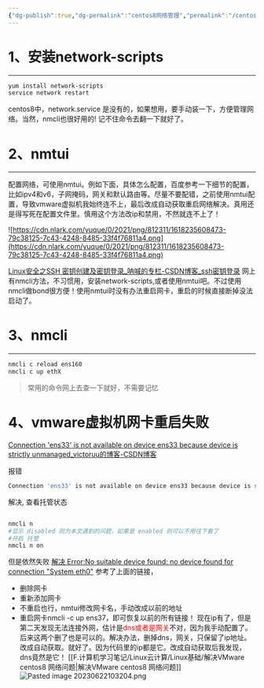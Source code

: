 ```yaml
---
{"dg-publish":true,"dg-permalink":"centos8网络管理","permalink":"/centos8网络管理/","noteIcon":"","created":"2022-01-09","updated":""}
---
```



# 1、安装network-scripts
---
```bash
yum install network-scripts
service network restart
```
centos8中，network.service 是没有的，如果想用，要手动装一下，方便管理网络。当然，nmcli也很好用的! 记不住命令去翻一下就好了。

# 2、nmtui
---
配置网络，可使用nmtui。例如下面，具体怎么配置，百度参考一下细节的配置，比如ipv4和v6，子网掩码，网关和默认路由等。尽量不要配错，之前使用nmtui配置，导致vmware虚拟机我始终连不上，最后改成自动获取重启网络解决。真用还是得写死在配置文件里。慎用这个方法改ip和禁用，不然就连不上了！

![https://cdn.nlark.com/yuque/0/2021/png/812311/1618235608473-79c38125-7c43-4248-8485-33f4f76811a4.png](https://cdn.nlark.com/yuque/0/2021/png/812311/1618235608473-79c38125-7c43-4248-8485-33f4f76811a4.png)

[Linux安全之SSH 密钥创建及密钥登录_呐喊的专栏-CSDN博客_ssh密钥登录](https://blog.csdn.net/nahancy/article/details/79059135)
网上有nmcli方法，不习惯用，安装network-scripts,或者使用nmtui吧。不过使用nmcli做bond很方便！使用nmtui时没有办法重启网卡，重启的时候直接断掉没法启动了。

# 3、nmcli
---
```bash
nmcli c reload ens160
nmcli c up ethX
```
> 常用的命令网上去查一下就好，不需要记忆

# 4、vmware虚拟机网卡重启失败
[Connection 'ens33' is not available on device ens33 because device is strictly unmanaged_victoruu的博客-CSDN博客](https://blog.csdn.net/vic_qxz/article/details/118863137)

报错
```go
Connection 'ens33' is not available on device ens33 because device is strictly unmanaged
```

解决, 查看托管状态
```bash

nmcli n
#显示 disabled 则为本文遇到的问题，如果是 enabled 则可以不用往下看了
#开启 托管
nmcli n on
```

但是依然失败
[解决 Error:No suitable device found: no device found for connection "System eth0"](https://blog.csdn.net/seven_zhao/article/details/43429571)
参考了上面的链接，
- 删除网卡
- 重新添加网卡
- 不重启也行，nmtui修改网卡名，手动改成以前的地址
- 重启网卡nmcli -c up ens37，即可恢复以前的所有链接！
现在ip有了，但是第二天发现无法连接外网，估计是<font color="#ff0000">dns或者是网关</font>不对，因为我手动配置了。后来这两个删了也是可以的。解决办法，删掉dns，网关，只保留了ip地址。改成自动获取。就好了。因为代码里的ip都是它。改成自动获取后我发现，dns竟然是它！
[[F.计算机学习笔记/Linux云计算/Linux基础/解决VMware centos8 网络问题\|解决VMware centos8 网络问题]]
![Pasted image 20230622103204.png](/img/user/Z.image/Linux/Pasted%20image%2020230622103204.png)
